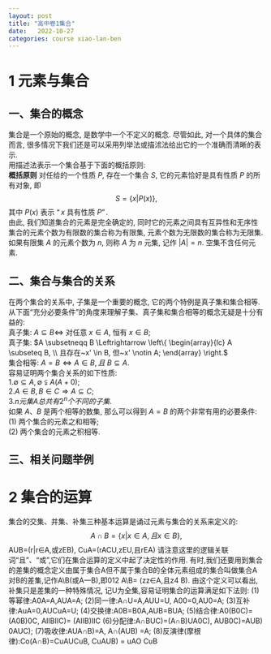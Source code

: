 ```yaml
---
layout: post
title: "高中卷1集合"
date:   2022-10-27
categories: course xiao-lan-ben
---
```


# 1 元素与集合

## 一、集合的概念
集合是一个原始的概念$,$ 是数学中一个不定义的概念$.$ 尽管如此$,$ 对一个具体的集合而言$,$ 很多情况下我们还是可以采用列举法或描沭法给出它的一个准确而清晰的表示$.$  
用描述法表示一个集合基于下面的概括原则$:$  
**概括原则** 对任给的一个性质 $P,$ 存在一个集合 $S,$ 它的元素恰好是具有性质 $P$ 的所有对象$,$ 即  
$$S = \{x \vert P(x)\}, $$
其中 $P(x)$ 表示 $“x$ 具有性质 $P”.$  
由此$,$ 我们知道集合的元素是完全确定的$,$ 同时它的元素之间具有互异性和无序性集合的元素个数为有限数的集合称为有限集$,$ 元素个数为无限数的集合称为无限集$.$ 如果有限集 $A$ 的元素个数为 $n,$ 则称 $A$ 为 $n$ 元集$,$ 记作 $\vert A \vert = n.$ 空集不含任何元素$.$  

## 二、集合与集合的关系
在两个集合的关系中$,$ 子集是一个重要的概念$,$ 它的两个特例是真子集和集合相等$.$ 从下面“充分必要条件”的角度来理解子集、真子集和集合相等的概念无疑是十分有益的$:$  
真子集$:$ $A \subseteq B \Leftrightarrow$ 对任意 $x \in A,$ 恒有 $x \in B;$  
真子集$:$ $A \subsetneqq B \Leftrightarrow \left\{ \begin{array}{lc} A \subseteq B, \\ 且存在~x' \in B, 但~x' \notin A; \end{array} \right.$  
集合相等$:$ $A = B \Leftrightarrow A \in B, 且~B \subseteq A.$  
容易证明两个集合关系的如下性质$:$  
$1. \emptyset \subseteq A, \emptyset \subsetneqq A (A+0);$  
$2. A \in B, B \in C \Rightarrow A \subseteq C;$  
$3. n 元集 A 总共有 2^n 个不同的子集.$  
如果 $A、B$ 是两个相等的数集$,$ 那么可以得到 $A = B$ 的两个非常有用的必要条件$:$  
$(1)$ 两个集合的元素之和相等$;$  
$(2)$ 两个集合的元素之积相等$.$

## 三、相关问题举例

# 2 集合的运算

集合的交集、并集、补集三种基本运算是诵过元素与集合的关系来定义的$:$  
$$A \cap B = \{x \vert x \in A, 且x \in B\},$$
AUB=(r|r∈A,或zEB), CuA=(rACU,zEU,且rEA) 请注意这里的逻辑关联词“且”、“或”,它们在集合运算的定义中起了决定性的作用.
有时,我们还要用到集合的差集的概念定义由属于集合A但不属于集合B的全体元素组成的集合叫做集合A对B的差集,记作A\B(或A一B),即012 A\B= (zz∈A,且z4 B).
由这个定义可以看出,补集只是差集的一种特殊情况, 记U为全集,容易证明集合的运算满足如下法则: (1)等幂律:A0A=A,AUA=A; (2)同一律:A∩U=A,AUU=U, A00=0,AU0=A; (3)互补律:AuA=0,AUCuA=U; (4)交换律:A0B=B0A,AUB=BUA; (5)结合律:A0(B0C)=(A0B)0C, AIIBIIC)= (AIIB)IIC (6)分配律:A∩BUC)=(A∩B)UA0C), AUB0C)=AUB) 0AUC); (7)吸收律:AUA∩B)=A, A∩(AUB) =A; (8)反演律(摩根律):Co(A∩B)=CuAUCuB, CuAUB) = uAO CuB